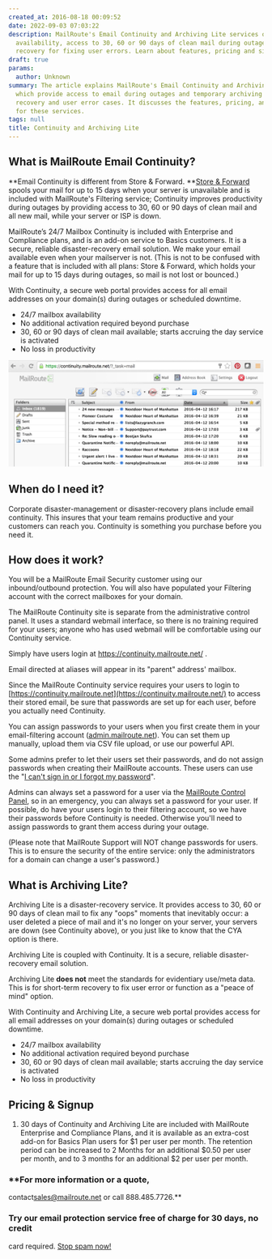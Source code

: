 ```yaml
---
created_at: 2016-08-18 00:09:52
date: 2022-09-03 07:03:22
description: MailRoute's Email Continuity and Archiving Lite services offer 24/7 mailbox
  availability, access to 30, 60 or 90 days of clean mail during outages, and disaster
  recovery for fixing user errors. Learn about features, pricing and sign-up process.
draft: true
params:
  author: Unknown
summary: The article explains MailRoute's Email Continuity and Archiving Lite services,
  which provide access to email during outages and temporary archiving for disaster
  recovery and user error cases. It discusses the features, pricing, and sign-up process
  for these services.
tags: null
title: Continuity and Archiving Lite
---
```



## What is MailRoute Email Continuity?

**Email Continuity is different from Store & Forward. **[Store &
Forward](https://support.mailroute.net/hc/en-us/articles/224061288) spools
your mail for up to 15 days when your server is unavailable and is included
with MailRoute's Filtering service; Continuity improves productivity during
outages by providing access to 30, 60 or 90 days of clean mail and all new
mail, while your server or ISP is down.

MailRoute’s 24/7 Mailbox Continuity is included with Enterprise and Compliance
plans, and is an add-on service to Basics customers. It is a secure, reliable
disaster-recovery email solution. We make your email available even when your
mailserver is not. (This is not to be confused with a feature that is included
with all plans: Store & Forward, which holds your mail for up to 15 days
during outages, so mail is not lost or bounced.)

With Continuity, a secure web portal provides access for all email addresses
on your domain(s) during outages or scheduled downtime.

  * 24/7 mailbox availability
  * No additional activation required beyond purchase
  * 30, 60 or 90 days of clean mail available; starts accruing the day service is activated
  * No loss in productivity

![Continuity_screenshot.jpg](.jpeg)

## When do I need it?

Corporate disaster-management or disaster-recovery plans include email
continuity. This insures that your team remains productive and your customers
can reach you. Continuity is something you purchase before you need it.

## How does it work?

You will be a MailRoute Email Security customer using our inbound/outbound
protection. You will also have populated your Filtering account with the
correct mailboxes for your domain.

The MailRoute Continuity site is separate from the administrative control
panel. It uses a standard webmail interface, so there is no training required
for your users; anyone who has used webmail will be comfortable using our
Continuity service.

Simply have users login at <https://continuity.mailroute.net/> .

Email directed at aliases will appear in its "parent" address' mailbox.

Since the MailRoute Continuity service requires your users to login to
[https://continuity.mailroute.net](https://continuity.mailroute.net/) to
access their stored email, be sure that passwords are set up for each user,
before you actually need Continuity.

You can assign passwords to your users when you first create them in your
email-filtering account ([admin.mailroute.net](https://admin.mailroute.net)).
You can set them up manually, upload them via CSV file upload, or use our
powerful API.

Some admins prefer to let their users set their passwords, and do not assign
passwords when creating their MailRoute accounts. These users can use the "[I
can't sign in or I forgot my
password](https://admin.mailroute.net/accounts/signup_or_restore/)".

Admins can always set a password for a user via the [MailRoute Control
Panel](https://admin.mailroute.net/), so in an emergency, you can always set a
password for your user. If possible, do have your users login to their
filtering account, so we have their passwords before Continuity is needed.
Otherwise you'll need to assign passwords to grant them access during your
outage.

(Please note that MailRoute Support will NOT change passwords for users. This
is to ensure the security of the entire service: only the administrators for a
domain can change a user's password.)

##

## What is Archiving Lite?

Archiving Lite is a disaster-recovery service. It provides access to 30, 60 or
90 days of clean mail to fix any "oops" moments that inevitably occur: a user
deleted a piece of mail and it's no longer on your server, your servers are
down (see Continuity above), or you just like to know that the CYA option is
there.

Archiving Lite is coupled with Continuity. It is a secure, reliable disaster-
recovery email solution.

Archiving Lite **does not** meet the standards for evidentiary use/meta data.
This is for short-term recovery to fix user error or function as a "peace of
mind" option.

With Continuity and Archiving Lite, a secure web portal provides access for
all email addresses on your domain(s) during outages or scheduled downtime.

  * 24/7 mailbox availability
  * No additional activation required beyond purchase
  * 30, 60 or 90 days of clean mail available; starts accruing the day service is activated
  * No loss in productivity

## Pricing & Signup

  1. 30 days of Continuity and Archiving Lite are included with MailRoute Enterprise and Compliance Plans, and it is available as an extra-cost add-on for Basics Plan users for $1 per user per month. The retention period can be increased to 2 Months for an additional $0.50 per user per month, and to 3 months for an additional $2 per user per month.

### **For more information or a quote,
contact[sales@mailroute.net](mailto:sales@mailroute.net) or call
888.485.7726.**

### Try our email protection service free of charge for 30 days, no credit
card required. [Stop spam now! ](http://mailroute.net/signup.html)

